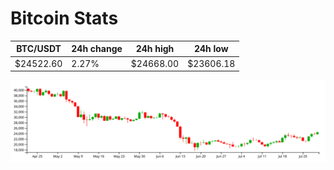 # Bitcoin Stats

BTC/USDT|24h change|24h high|24h low|
|---|---|---|---|
|$24522.60|2.27%|$24668.00|$23606.18|

<img src="./chart.svg">
